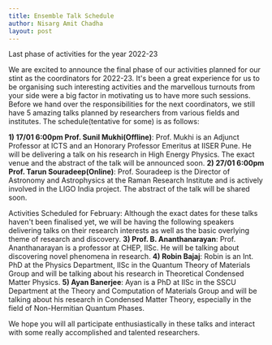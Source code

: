 ```yaml
---
title: Ensemble Talk Schedule
author: Nisarg Amit Chadha
layout: post
---
```


Last phase of activities for the year 2022-23

<!--more-->

We are excited to announce the final phase of our activities planned for our stint as the coordinators for 2022-23. It's been a great experience for us to be organising such interesting activities and the marvellous turnouts from your side were a big factor in motivating us to have more such sessions.
Before we hand over the responsibilities for the next coordinators, we still have 5 amazing talks planned by researchers from various fields and institutes. The schedule(tentative for some) is as follows:
 
**1) 17/01 6:00pm Prof. Sunil Mukhi(Offline)**: Prof. Mukhi is an Adjunct Professor at ICTS and an Honorary Professor Emeritus at IISER Pune. He will be delivering a talk on his research in High Energy Physics. The exact venue and the abstract of the talk will be announced soon.
**2) 27/01 6:00pm Prof. Tarun Souradeep(Online)**: Prof. Souradeep is the Director of Astronomy and Astrophysics at the Raman Research Institute and is actively involved in the LIGO India project. The abstract of the talk will be shared soon.
 
Activities Scheduled for February:
Although the exact dates for these talks haven't been finalised yet, we will be having the following speakers delivering talks on their research interests as well as the basic overlying theme of research and discovery.
**3) Prof. B. Ananthanarayan**: Prof. Ananthanarayan is a professor at CHEP, IISc. He will be talking about discovering novel phenomena in research.
**4) Robin Bajaj**: Robin is an Int. PhD at the Physics Department, IISc in the Quantum Theory of Materials Group and will be talking about his research in Theoretical Condensed Matter Physics.
**5) Ayan Banerjee**: Ayan is a PhD at IISc in the SSCU Department at the Theory and Computation of Materials Group and will be talking about his research in Condensed Matter Theory, especially in the field of Non-Hermitian Quantum Phases.
 
We hope you will all participate enthusiastically in these talks and interact with some really accomplished and talented researchers.